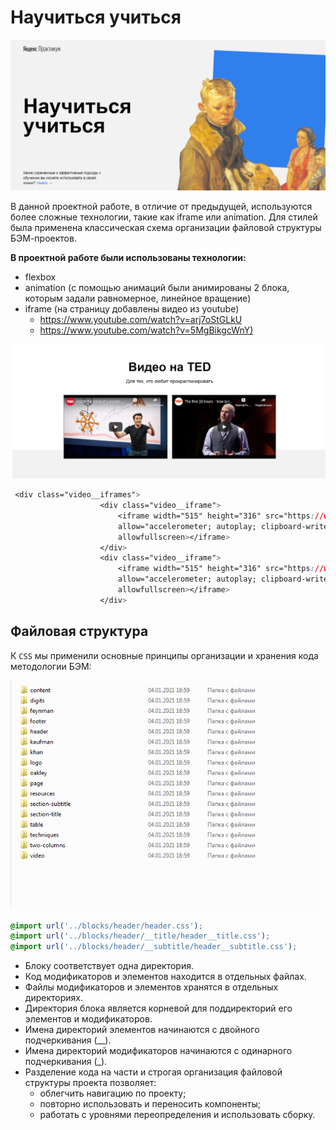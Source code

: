 # Научиться учиться
![](img/main.png)

В данной проектной работе, в отличие от предыдущей, используются более сложные технологии, такие как iframe или animation.
Для стилей была применена классическая схема организации файловой структуры БЭМ-проектов.

**В проектной работе были использованы технологии:** 
* flexbox 
* animation (с помощью анимаций были анимированы 2 блока, которым задали равномерное, линейное вращение)
* iframe (на страницу добавлены видео из youtube)  
    - <https://www.youtube.com/watch?v=arj7oStGLkU>   
    - <https://www.youtube.com/watch?v=5MgBikgcWnY)>

![iframe](img/iframeVideo.png)

```CSS
 <div class="video__iframes">
                    <div class="video__iframe">
                        <iframe width="515" height="316" src="https://www.youtube.com/embed/arj7oStGLkU" 
                        allow="accelerometer; autoplay; clipboard-write; encrypted-media; gyroscope; picture-in-picture" 
                        allowfullscreen></iframe>
                    </div>
                    <div class="video__iframe">
                        <iframe width="515" height="316" src="https://www.youtube.com/embed/5MgBikgcWnY" 
                        allow="accelerometer; autoplay; clipboard-write; encrypted-media; gyroscope; picture-in-picture" 
                        allowfullscreen></iframe>
                    </div>
```


## Файловая структура
К `CSS` мы применили основные принципы организации и хранения кода методологии БЭМ:

![файловая структура БЭМ](img/CSSbam.png)

```CSS
@import url('../blocks/header/header.css');
@import url('../blocks/header/__title/header__title.css');
@import url('../blocks/header/__subtitle/header__subtitle.css');
```

* Блоку соответствует одна директория.
* Код модификаторов и элементов находится в отдельных файлах.
* Файлы модификаторов и элементов хранятся в отдельных директориях.
* Директория блока является корневой для поддиректорий его элементов и модификаторов.
* Имена директорий элементов начинаются с двойного подчеркивания (__).
* Имена директорий модификаторов начинаются с одинарного подчеркивания (_).
* Разделение кода на части и строгая организация файловой структуры проекта позволяет:
    - облегчить навигацию по проекту;
    - повторно использовать и переносить компоненты;
    - работать с уровнями переопределения и использовать сборку.




